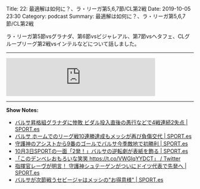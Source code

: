 Title: 22: 最適解は如何に？、ラ・リーガ第5,6,7節/CL第2戦
Date: 2019-10-05 23:30
Category: podcast
Summary: 最適解は如何に？、ラ・リーガ第5,6,7節/CL第2戦

ラ・リーガ第5節vsグラナダ、第6節vsビジャレアル、第7節vsヘタフェ、CLグループリーグ第2戦vsインテルなどについて話しました。

---

<iframe src="https://anchor.fm/barcafm/embed/episodes/22-5-6-7CL2-e69d75" height="102px" width="400px" frameborder="0" scrolling="no"></iframe>

---

**Show Notes:**

- [バルサ昇格組グラナダに惨敗 ビダル投入直後の愚行などで4戦連続2失点 \| SPORT\.es](https://sport-japanese.com/news/id/26103)
- [バルサ ホームでのリーグ戦10連勝達成もメッシが再び負傷交代 \| SPORT\.es](https://sport-japanese.com/news/id/26167)
- [守護神のアシストから9番のゴールでバルサ今季敵地で初勝利 \| SPORT\.es](https://sport-japanese.com/news/id/26241)
- [10月3日SPORTの一面「2発！」バルサの逆転劇が表紙を飾る \| SPORT\.es](https://sport-japanese.com/barcelona/news/id/26332)
- [「このデンベレおもろいな笑笑 https://t\.co/VWGIqYYDCT」 / Twitter](https://twitter.com/4PxKQFLZ5zjuIXV/status/1179506265099079680?s=09)
- [指揮官レーヴが明言！ 守護神シュテーゲンがついにドイツ代表で先発へ \| SPORT\.es](https://sport-japanese.com/barcelona/news/id/26357)
- [バルサが次節戦うセビージャはメッシの"お得意様" \| SPORT\.es](https://sport-japanese.com/barcelona/news/id/26359)
